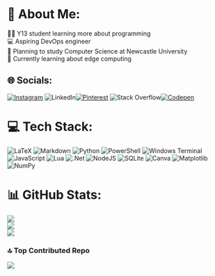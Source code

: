 # 💫 About Me:
🧑‍💻 Y13 student learning more about programming<br>💻 Aspiring DevOps engineer<br>🏫 Planning to study Computer Science at Newcastle University<br>💭 Currently learning about edge computing


## 🌐 Socials:
[![Instagram](https://img.shields.io/badge/Instagram-%23E4405F.svg?logo=Instagram&logoColor=white)](https://instagram.com/joekirkupp) ![LinkedIn](https://img.shields.io/badge/LinkedIn-%230077B5.svg?logo=linkedin&logoColor=white)[![Pinterest](https://img.shields.io/badge/Pinterest-%23E60023.svg?logo=Pinterest&logoColor=white)](https://pinterest.com/user_rxeempuhmye) ![Stack Overflow](https://img.shields.io/badge/-Stackoverflow-FE7A16?logo=stack-overflow&logoColor=white)[![Codepen](https://img.shields.io/badge/Codepen-000000?style=flat&logo=codepen&logoColor=white)](https://codepen.io/jlk31) 

# 💻 Tech Stack:
![LaTeX](https://img.shields.io/badge/latex-%23008080.svg?style=for-the-badge&logo=latex&logoColor=white) ![Markdown](https://img.shields.io/badge/markdown-%23000000.svg?style=for-the-badge&logo=markdown&logoColor=white) ![Python](https://img.shields.io/badge/python-3670A0?style=for-the-badge&logo=python&logoColor=ffdd54) ![PowerShell](https://img.shields.io/badge/PowerShell-%235391FE.svg?style=for-the-badge&logo=powershell&logoColor=white) ![Windows Terminal](https://img.shields.io/badge/Windows%20Terminal-%234D4D4D.svg?style=for-the-badge&logo=windows-terminal&logoColor=white) ![JavaScript](https://img.shields.io/badge/javascript-%23323330.svg?style=for-the-badge&logo=javascript&logoColor=%23F7DF1E) ![Lua](https://img.shields.io/badge/lua-%232C2D72.svg?style=for-the-badge&logo=lua&logoColor=white) ![.Net](https://img.shields.io/badge/.NET-5C2D91?style=for-the-badge&logo=.net&logoColor=white) ![NodeJS](https://img.shields.io/badge/node.js-6DA55F?style=for-the-badge&logo=node.js&logoColor=white) ![SQLite](https://img.shields.io/badge/sqlite-%2307405e.svg?style=for-the-badge&logo=sqlite&logoColor=white) ![Canva](https://img.shields.io/badge/Canva-%2300C4CC.svg?style=for-the-badge&logo=Canva&logoColor=white) ![Matplotlib](https://img.shields.io/badge/Matplotlib-%23ffffff.svg?style=for-the-badge&logo=Matplotlib&logoColor=black) ![NumPy](https://img.shields.io/badge/numpy-%23013243.svg?style=for-the-badge&logo=numpy&logoColor=white)
# 📊 GitHub Stats:
![](https://github-readme-stats.vercel.app/api?username=jlk31&theme=dark&hide_border=false&include_all_commits=false&count_private=false)<br/>
![](https://github-readme-streak-stats.herokuapp.com/?user=jlk31&theme=dark&hide_border=false)<br/>
![](https://github-readme-stats.vercel.app/api/top-langs/?username=jlk31&theme=dark&hide_border=false&include_all_commits=false&count_private=false&layout=compact)

### 🔝 Top Contributed Repo
![](https://github-contributor-stats.vercel.app/api?username=jlk31&limit=5&theme=tokyonight&combine_all_yearly_contributions=true)

<!-- Proudly created with GPRM ( https://gprm.itsvg.in ) -->
